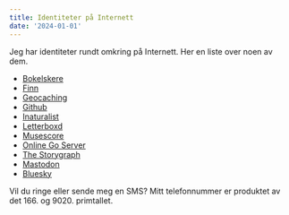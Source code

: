 ```yaml
---
title: Identiteter på Internett
date: '2024-01-01'
---
```


Jeg har identiteter rundt omkring på Internett. Her en liste over noen av dem.

- [Bokelskere](https://bokelskere.no/Stig)
- [Finn](https://www.finn.no/profile?userId=1718889862)
- [Geocaching](https://www.geocaching.com/p/?guid=db9ebdb2-7a5d-4744-bde7-97a9ea17c82a)
- [Github](https://github.com/Stigjb)
- [Inaturalist](https://www.inaturalist.org/people/stigjohan)
- [Letterboxd](https://letterboxd.com/hjullaster/)
- [Musescore](https://musescore.com/stig)
- [Online Go Server](https://online-go.com/player/94272/)
- [The Storygraph](https://app.thestorygraph.com/profile/hjullaster)
- [Mastodon](https://snabelen.no/@stig)
- [Bluesky](https://bsky.app/profile/hjullaster.bsky.social)

Vil du ringe eller sende meg en SMS? Mitt telefonnummer er produktet av det 166. og 9020.
primtallet.
